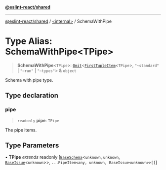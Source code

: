 [**@eslint-react/shared**](../../README.md)

***

[@eslint-react/shared](../../README.md) / [\<internal\>](../README.md) / SchemaWithPipe

# Type Alias: SchemaWithPipe\<TPipe\>

> **SchemaWithPipe**\<`TPipe`\>: [`Omit`](Omit.md)\<[`FirstTupleItem`](FirstTupleItem.md)\<`TPipe`\>, `"~standard"` \| `"~run"` \| `"~types"`\> & `object`

Schema with pipe type.

## Type declaration

### pipe

> `readonly` **pipe**: `TPipe`

The pipe items.

## Type Parameters

• **TPipe** *extends* readonly \[[`BaseSchema`](../interfaces/BaseSchema.md)\<`unknown`, `unknown`, [`BaseIssue`](../interfaces/BaseIssue.md)\<`unknown`\>\>, `...PipeItem<any, unknown, BaseIssue<unknown>>[]`\]
